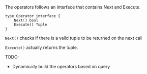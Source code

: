 The operators follows an interface that contains Next and Execute.

```
type Operator interface {
	Next() bool
	Execute() Tuple
}
```

`Next()` checks if there is a valid tuple to be returned on the next call

`Execute()` actually returns the tuple.

TODO:
- Dynamically build the operators based on query